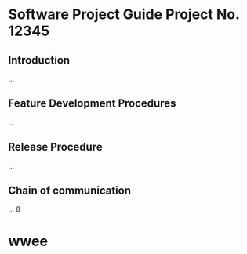# Software Project Guide Project No. 12345
## Introduction
...
## Feature Development Procedures
...
## Release Procedure
...
## Chain of communication
...
8

# wwee
